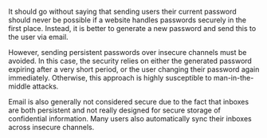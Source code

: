 It should go without saying that sending users their current password should never be possible if a website handles passwords securely in the first place. Instead, it is better to generate a new password and send this to the user via email.

However, sending persistent passwords over insecure channels must be avoided. In this case, the security relies on either the generated password expiring after a very short period, or the user changing their password again immediately. Otherwise, this approach is highly susceptible to man-in-the-middle attacks.

Email is also generally not considered secure due to the fact that inboxes are both persistent and not really designed for secure storage of confidential information. Many users also automatically sync their inboxes across insecure channels.